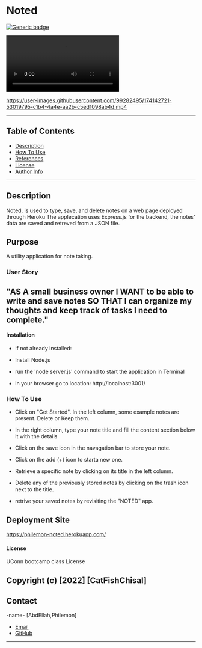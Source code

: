 # Noted

[![Generic badge](https://img.shields.io/badge/License-MIT-yellowgreen.svg)](https://shields.io/)

![Project Vedio](./public/assets/media/Noted.mp4)


https://user-images.githubusercontent.com/99282495/174142721-53019795-c1b4-4a4e-aa2b-c5ed1098ab4d.mp4

---

## Table of Contents

- [Description](#description)
- [How To Use](#how-to-use)
- [References](#references)
- [License](#license)
- [Author Info](#author-info)

---

## Description

Noted, is used to type, save, and delete notes on a web page deployed through Heroku The applecation uses Express.js for the backend, the notes' data are saved and retreved from a JSON file.

## Purpose

A utility application for note taking.

### User Story

"AS A small business owner I WANT to be able to write and save notes SO THAT I can organize my thoughts and keep track of tasks I need to complete."
---

#### Installation

* If not already installed:

 - Install Node.js

 - run the 'node server.js' command to start the application in Terminal 

 - in your browser go to location: http://localhost:3001/

### How To Use

- Click on "Get Started".
In the left column, some example notes are present. Delete or Keep them.

- In the right column, type your note title and fill the content section below it with the details

- Click on the save icon in the navagation bar to store your note.

- Click on the add (+) icon to starta new one.

- Retrieve a specific note by clicking on its title in the left column.

- Delete any of the previously stored notes by clicking on the trash icon next to the title.

- retrive your saved notes by revisiting the "NOTED" app.


## Deployment Site
[https://philemon-noted.herokuapp.com/
](https://philemon-noted.herokuapp.com/)
#### License

UConn bootcamp class License

Copyright (c) [2022] [CatFishChisal]
---

## Contact

-name- [AbdEllah,Philemon]

- [Email](:philemon.kirlles@gmail.com 'Email')
- [GitHub](https://github.com/PhilemonKirlles 'GitHub')
---
